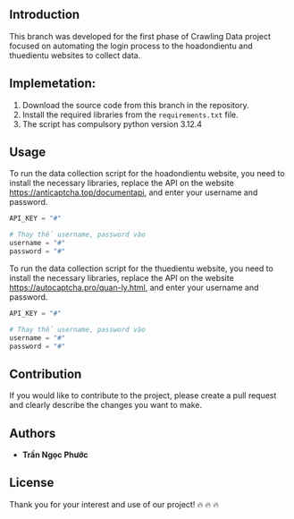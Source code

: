 ## Introduction
This branch was developed for the first phase of Crawling Data project focused on automating the login process to the hoadondientu and thuedientu websites to collect data.

## Implemetation:
1. Download the source code from this branch in the repository.
2. Install the required libraries from the `requirements.txt` file.
3. The script has compulsory python version 3.12.4

## Usage
To run the data collection script for the hoadondientu website, you need to install the necessary libraries, replace the API on the website https://anticaptcha.top/documentapi, and enter your username and password.

```python
API_KEY = "#"
```

```python
# Thay thế username, password vào
username = "#"
password = "#"
```

To run the data collection script for the thuedientu website, you need to install the necessary libraries, replace the API on the website https://autocaptcha.pro/quan-ly.html, and enter your username and password.

```python
API_KEY = "#"
```

```python
# Thay thế username, password vào
username = "#"
password = "#"
```
## Contribution
If you would like to contribute to the project, please create a pull request and clearly describe the changes you want to make.

## Authors
- **Trần Ngọc Phước**

## License
Thank you for your interest and use of our project! 🔥 🔥 🔥 
